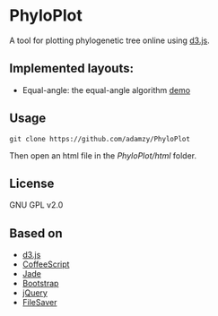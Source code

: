 # PhyloPlot

A tool for plotting phylogenetic tree online using [d3.js](http://http://d3js.org/).

## Implemented layouts:

* Equal-angle: the equal-angle algorithm [demo](http://adamzy.github.io/phyloplot)

## Usage

```
git clone https://github.com/adamzy/PhyloPlot
```
Then open an html file in the _PhyloPlot/html_ folder.

## License

GNU GPL v2.0

## Based on

* [d3.js](http://d3js.org/)
* [CoffeeScript](http://coffeescript.org/)
* [Jade](http://jade-lang.com/)
* [Bootstrap](http://getbootstrap.com)
* [jQuery](http://jquery.com)
* [FileSaver](https://github.com/eligrey/FileSaver.js/)
